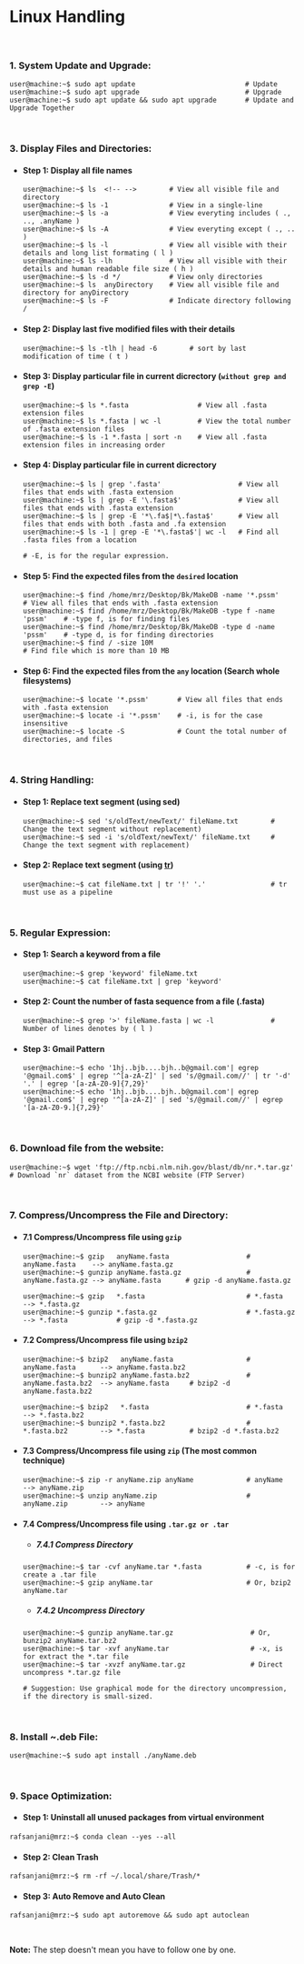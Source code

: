 # Linux Handling
&nbsp;

### 1. System Update and Upgrade:
```console
user@machine:~$ sudo apt update                           # Update
user@machine:~$ sudo apt upgrade                          # Upgrade
user@machine:~$ sudo apt update && sudo apt upgrade       # Update and Upgrade Together
```

&nbsp;

### 3. Display Files and Directories:

- #### Step 1: Display all file names
  ```console
  user@machine:~$ ls  <!-- -->        # View all visible file and directory
  user@machine:~$ ls -1               # View in a single-line
  user@machine:~$ ls -a               # View everyting includes ( ., .., .anyName )
  user@machine:~$ ls -A               # View everyting except ( ., .. )
  user@machine:~$ ls -l               # View all visible with their details and long list formating ( l ) 
  user@machine:~$ ls -lh              # View all visible with their details and human readable file size ( h ) 
  user@machine:~$ ls -d */            # View only directories
  user@machine:~$ ls  anyDirectory    # View all visible file and directory for anyDirectory
  user@machine:~$ ls -F               # Indicate directory following /
  ```

- #### Step 2: Display last five modified files with their details
  ```console
  user@machine:~$ ls -tlh | head -6        # sort by last modification of time ( t )
  ```

- #### Step 3: Display particular file in current dicrectory (`without grep and grep -E`)
  ```console
  user@machine:~$ ls *.fasta                 # View all .fasta extension files
  user@machine:~$ ls *.fasta | wc -l         # View the total number of .fasta extension files
  user@machine:~$ ls -1 *.fasta | sort -n    # View all .fasta extension files in increasing order
  ```

- #### Step 4: Display particular file in current dicrectory
  ```console
  user@machine:~$ ls | grep '.fasta'                   # View all files that ends with .fasta extension  
  user@machine:~$ ls | grep -E '\.fasta$'              # View all files that ends with .fasta extension  
  user@machine:~$ ls | grep -E '*\.fa$|*\.fasta$'      # View all files that ends with both .fasta and .fa extension
  user@machine:~$ ls -1 | grep -E '*\.fasta$'| wc -l   # Find all .fasta files from a location

  # -E, is for the regular expression.
  ```

- #### Step 5: Find the expected files from the `desired` location
  ```console
  user@machine:~$ find /home/mrz/Desktop/Bk/MakeDB -name '*.pssm'          # View all files that ends with .fasta extension   
  user@machine:~$ find /home/mrz/Desktop/Bk/MakeDB -type f -name 'pssm'    # -type f, is for finding files
  user@machine:~$ find /home/mrz/Desktop/Bk/MakeDB -type d -name 'pssm'    # -type d, is for finding directories
  user@machine:~$ find / -size 10M                                         # Find file which is more than 10 MB
  ```

- #### Step 6: Find the expected files from the `any` location (Search whole filesystems)
  ```console
  user@machine:~$ locate '*.pssm'       # View all files that ends with .fasta extension
  user@machine:~$ locate -i '*.pssm'    # -i, is for the case insensitive
  user@machine:~$ locate -S             # Count the total number of directories, and files
  ```

&nbsp;

### 4. String Handling:
- #### Step 1: Replace text segment (using sed)
  ```console
  user@machine:~$ sed 's/oldText/newText/' fileName.txt        # Change the text segment without replacement) 
  user@machine:~$ sed -i 's/oldText/newText/' fileName.txt     # Change the text segment with replacement) 
  ```

- #### Step 2: Replace text segment (using [tr](https://www.youtube.com/watch?v=i0Q8LRSiUZ4))
  ```console
  user@machine:~$ cat fileName.txt | tr '!' '.'                # tr must use as a pipeline
  ```

&nbsp;

### 5. Regular Expression:
- #### Step 1: Search a keyword from a file
  ```console
  user@machine:~$ grep 'keyword' fileName.txt
  user@machine:~$ cat fileName.txt | grep 'keyword'
  ```

- #### Step 2: Count the number of fasta sequence from a file (.fasta)
  ```console
  user@machine:~$ grep '>' fileName.fasta | wc -l              # Number of lines denotes by ( l )
  ```

- #### Step 3: Gmail Pattern
  ```console
  user@machine:~$ echo '1hj..bjb....bjh..b@gmail.com'| egrep '@gmail.com$' | egrep '^[a-zA-Z]' | sed 's/@gmail.com//' | tr '-d' '.' | egrep '[a-zA-Z0-9]{7,29}' 
  user@machine:~$ echo '1hj..bjb....bjh..b@gmail.com'| egrep '@gmail.com$' | egrep '^[a-zA-Z]' | sed 's/@gmail.com//' | egrep '[a-zA-Z0-9.]{7,29}' 
  ```

&nbsp;

### 6. Download file from the website:
```console
user@machine:~$ wget 'ftp://ftp.ncbi.nlm.nih.gov/blast/db/nr.*.tar.gz'   # Download `nr` dataset from the NCBI website (FTP Server)
```

&nbsp;

### 7. Compress/Uncompress the File and Directory:
- #### 7.1 Compress/Uncompress file using `gzip`
  ```console
  user@machine:~$ gzip   anyName.fasta                   # anyName.fasta    --> anyName.fasta.gz
  user@machine:~$ gunzip anyName.fasta.gz                # anyName.fasta.gz --> anyName.fasta      # gzip -d anyName.fasta.gz

  user@machine:~$ gzip   *.fasta                         # *.fasta          --> *.fasta.gz
  user@machine:~$ gunzip *.fasta.gz                      # *.fasta.gz       --> *.fasta            # gzip -d *.fasta.gz
  ```

- #### 7.2 Compress/Uncompress file using `bzip2`
  ```console
  user@machine:~$ bzip2   anyName.fasta                  # anyName.fasta      --> anyName.fasta.bz2
  user@machine:~$ bunzip2 anyName.fasta.bz2              # anyName.fasta.bz2  --> anyName.fasta     # bzip2 -d anyName.fasta.bz2

  user@machine:~$ bzip2   *.fasta                        # *.fasta            --> *.fasta.bz2
  user@machine:~$ bunzip2 *.fasta.bz2                    # *.fasta.bz2        --> *.fasta           # bzip2 -d *.fasta.bz2
  ```

- #### 7.3 Compress/Uncompress file using `zip` (The most common technique)
  ```console 
  user@machine:~$ zip -r anyName.zip anyName             # anyName            --> anyName.zip
  user@machine:~$ unzip anyName.zip                      # anyName.zip        --> anyName
  ```

- #### 7.4 Compress/Uncompress file using `.tar.gz or .tar`
  - ##### 7.4.1 Compress Directory
  ```console
  user@machine:~$ tar -cvf anyName.tar *.fasta           # -c, is for create a .tar file
  user@machine:~$ gzip anyName.tar                       # Or, bzip2 anyName.tar
  ```

  - ##### 7.4.2 Uncompress Directory
  ```console
  user@machine:~$ gunzip anyName.tar.gz                   # Or, bunzip2 anyName.tar.bz2
  user@machine:~$ tar -xvf anyName.tar                    # -x, is for extract the *.tar file
  user@machine:~$ tar -xvzf anyName.tar.gz                # Direct uncompress *.tar.gz file

  # Suggestion: Use graphical mode for the directory uncompression, if the directory is small-sized.
  ```

&nbsp;

### 8. Install ~.deb File:
```console
user@machine:~$ sudo apt install ./anyName.deb
```

&nbsp;

### 9. Space Optimization:

- #### Step 1: Uninstall all unused packages from virtual environment ####
```console
rafsanjani@mrz:~$ conda clean --yes --all
```

- #### Step 2: Clean Trash ####
```console
rafsanjani@mrz:~$ rm -rf ~/.local/share/Trash/* 
```

- #### Step 3: Auto Remove and Auto Clean ####
```console
rafsanjani@mrz:~$ sudo apt autoremove && sudo apt autoclean 
```

&nbsp;
&nbsp;


**Note:** The step doesn't mean you have to follow one by one.
